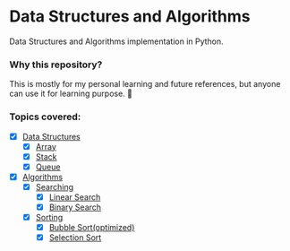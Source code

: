 # Data Structures and Algorithms
Data Structures and Algorithms implementation in Python.

### Why this repository?
This is mostly for my personal learning and future references, but anyone can use it for learning purpose. 🍻

### Topics covered:

- [x] [Data Structures](Data-Structures)
    - [x] [Array](Data-Structures/array.py)
    - [x] [Stack](Data-Structures/stack.py)
    - [x] [Queue](Data-Structures/queue.py)

- [x] [Algorithms](Algorithms)
    - [x] [Searching](Algorithms/Searching)
    	- [x] [Linear Search](Algorithms/Searching/linear-search.py)
    	- [x] [Binary Search](Algorithms/Searching/binary-search.py)
    - [x] [Sorting](Algorithms/Sorting)
    	- [x] [Bubble Sort(optimized)](Algorithms/Sorting/bubble-sort.py)
    	- [x] [Selection Sort](Algorithms/Sorting/selection-sort.py)

